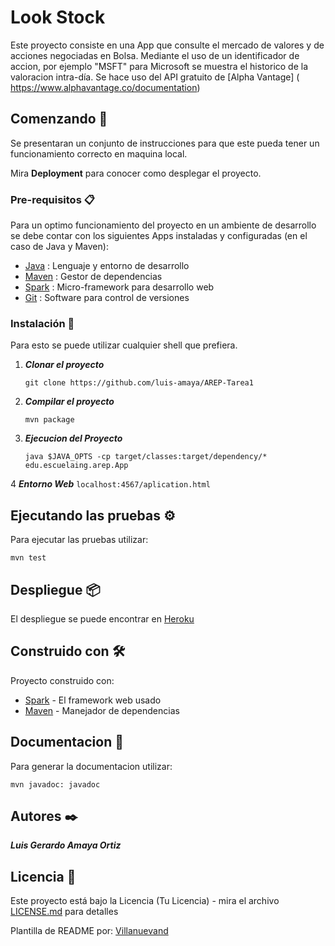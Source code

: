 # Look Stock

Este proyecto consiste en una App que consulte el mercado de valores y de acciones negociadas en Bolsa.
Mediante el uso de un identificador de accion, por ejemplo "MSFT" para Microsoft se muestra el historico de la valoracion intra-día. Se hace uso del API gratuito de [Alpha Vantage] ( https://www.alphavantage.co/documentation)

## Comenzando 🚀

Se presentaran un conjunto de instrucciones para que este pueda tener un funcionamiento correcto en maquina local.

Mira **Deployment** para conocer como desplegar el proyecto.


### Pre-requisitos 📋

Para un optimo funcionamiento del proyecto en un ambiente de desarrollo se debe contar con los siguientes Apps instaladas y configuradas (en el caso de Java y Maven):

- [Java](https://www.java.com/es/download/ie_manual.jsp) : Lenguaje y entorno de desarrollo
- [Maven](https://maven.apache.org/) : Gestor de dependencias
- [Spark](https://sparkjava.com/download) : Micro-framework para desarrollo web
- [Git](https://git-scm.com/) : Software para control de versiones

### Instalación 🔧

Para esto se puede utilizar cualquier shell que prefiera.

1. ***Clonar el proyecto***
    ```
    git clone https://github.com/luis-amaya/AREP-Tarea1
    ```

2. ***Compilar el proyecto***
   ````
   mvn package
   ````
3. ***Ejecucion del Proyecto***
   ````
   java $JAVA_OPTS -cp target/classes:target/dependency/* edu.escuelaing.arep.App
   ````
4 ***Entorno Web***
    ````
    localhost:4567/aplication.html
    ````
## Ejecutando las pruebas ⚙️

Para ejecutar las pruebas utilizar:
````
mvn test
````
## Despliegue 📦

El despliegue se puede encontrar en [Heroku](https://look-stock.herokuapp.com/aplication.html)

## Construido con 🛠️
Proyecto construido con:

* [Spark](https://sparkjava.com/download) - El framework web usado
* [Maven](https://maven.apache.org/) - Manejador de dependencias


## Documentacion 📖
Para generar la documentacion utilizar:
````
mvn javadoc: javadoc
````


## Autores ✒️

***Luis Gerardo Amaya Ortiz***

## Licencia 📄

Este proyecto está bajo la Licencia (Tu Licencia) - mira el archivo [LICENSE.md](LICENSE.md) para detalles


Plantilla de README por: [Villanuevand](https://github.com/Villanuevand) 